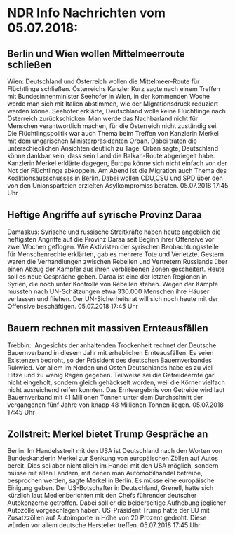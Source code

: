 # NDR Info Nachrichten vom 05.07.2018:


## Berlin und Wien wollen Mittelmeerroute schließen
Wien:   Deutschland und Österreich wollen die Mittelmeer-Route für Flüchtlinge schließen. Österreichs Kanzler Kurz sagte nach einem Treffen mit Bundesinnenminister Seehofer in Wien, in der kommenden Woche werde man sich mit Italien abstimmen, wie der Migrationsdruck reduziert werden könne. Seehofer erklärte, Deutschland wolle keine Flüchtlinge nach Österreich zurückschicken. Man werde das Nachbarland nicht für Menschen verantwortlich machen, für die Österreich nicht zuständig sei. Die Flüchtlingspolitik war auch Thema beim Treffen von Kanzlerin Merkel mit dem ungarischen Ministerpräsidenten Orban. Dabei traten die unterschiedlichen Ansichten deutlich zu Tage. Orban sagte, Deutschland könne dankbar sein, dass sein Land die Balkan-Route abgeriegelt habe. Kanzlerin Merkel erklärte dagegen, Europa könne sich nicht einfach von der Not der Flüchtlinge abkoppeln. Am Abend ist die Migration auch Thema des Koalitionsausschusses in Berlin. Dabei wollen CDU,CSU und SPD über den von den Unionsparteien erzielten Asylkompromiss beraten. 05.07.2018 17:45 Uhr 

## Heftige Angriffe auf syrische Provinz Daraa
Damaskus: Syrische und russische Streitkräfte haben heute angeblich die heftigsten Angriffe auf die Provinz Daraa seit Beginn ihrer Offensive vor zwei Wochen geflogen. Wie Aktivisten der syrischen Beobachtungsstelle für Menschenrechte erklärten, gab es mehrere Tote und Verletzte. Gestern waren die Verhandlungen zwischen Rebellen und Vertretern Russlands über einen Abzug der Kämpfer aus ihren verbliebenen Zonen gescheitert. Heute soll es neue Gespräche geben. Daraa ist eine der letzten Regionen in Syrien, die noch unter Kontrolle von Rebellen stehen. Wegen der Kämpfe mussten nach UN-Schätzungen etwa 330.000 Menschen ihre Häuser verlassen und fliehen. Der UN-Sicherheitsrat will sich noch heute mit der Offensive beschäftigen. 05.07.2018 17:45 Uhr 

## Bauern rechnen mit massiven Ernteausfällen
Trebbin:      Angesichts der anhaltenden Trockenheit rechnet der Deutsche Bauernverband in diesem Jahr mit erheblichen Ernteausfällen. Es seien Existenzen bedroht, so der Präsident des deutschen Bauernverbandes Rukwied. Vor allem im Norden und Osten Deutschlands habe es zu viel Hitze und zu wenig Regen gegeben. Teilweise sei die Getreideernte gar nicht eingeholt, sondern gleich gehäckselt worden, weil die Körner vielfach nicht ausreichend reifen konnten. Das Ernteergebnis von Getreide wird laut Bauernverband mit 41 Millionen Tonnen unter dem Durchschnitt der vergangenen fünf Jahre von knapp 48 Millionen Tonnen liegen. 05.07.2018 17:45 Uhr 

## Zollstreit: Merkel bietet Trump Gespräche an
Berlin: Im Handelsstreit mit den USA ist Deutschland nach den Worten von Bundeskanzlerin Merkel zur Senkung von europäischen Zöllen auf Autos bereit. Dies sei aber nicht allein im Handel mit den USA möglich, sondern müsse mit allen Ländern, mit denen man Automobilhandel betreibe, besprochen werden, sagte Merkel in Berlin. Es müsse eine europäische Einigung geben. Der US-Botschafter in Deutschland, Grenell, hatte sich kürzlich laut Medienberichten mit den Chefs führender deutscher Autokonzerne getroffen. Dabei soll er die beiderseitige Aufhebung jeglicher Autozölle vorgeschlagen haben. US-Präsident Trump hatte der EU mit Zusatzzöllen auf Autoimporte in Höhe von 20 Prozent gedroht. Diese würden vor allem deutsche Hersteller treffen. 05.07.2018 17:45 Uhr 
